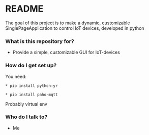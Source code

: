 # README #

The goal of this project is to make a dynamic, customizable SinglePageApplication to control IoT devices, developed in python

### What is this repository for? ###

* Provide a simple, customizable GUI for IoT-devices

### How do I get set up? ###

You need:

	* pip install python-yr

	* pip install paho-mqtt

Probably virtual env

### Who do I talk to? ###
* Me